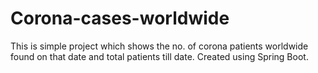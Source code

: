# Corona-cases-worldwide
This is simple project which shows the no. of corona patients worldwide found on that date and total patients till date.
Created using Spring Boot.
